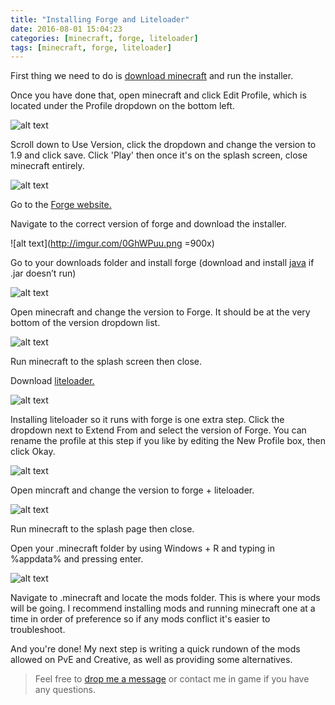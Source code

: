 ```yaml
---
title: "Installing Forge and Liteloader"
date: 2016-08-01 15:04:23
categories: [minecraft, forge, liteloader]
tags: [minecraft, forge, liteloader]
---
```


First thing we need to do is [download minecraft](https://www.minecraft.net/en/download/ "minecraft.net") and run the installer.


Once you have done that, open minecraft and click Edit Profile, which is located under the Profile dropdown on the bottom left.


![alt text](http://imgur.com/wRLL57D.png)


Scroll down to Use Version, click the dropdown and change the version to 1.9 and click save. Click 'Play' then once it's on the splash screen, close minecraft entirely.


![alt text](http://imgur.com/f4poFoR.png)


Go to the [Forge website.](http://files.minecraftforge.net/ "Forge")


Navigate to the correct version of forge and download the installer.


![alt text](http://imgur.com/0GhWPuu.png =900x)


Go to your downloads folder and install forge (download and install [java](http://www.java.com/en/) if .jar doesn’t run) 


![alt text](http://imgur.com/4luTyXk.png)


Open minecraft and change the version to Forge. It should be at the very bottom of the version dropdown list.


![alt text](http://imgur.com/X98zRVJ.png)


Run minecraft to the splash screen then close. 


Download [liteloader.](http://www.liteloader.com/download "liteloader website")


![alt text](http://imgur.com/htkgO9g.png)


Installing liteloader so it runs with forge is one extra step. Click the dropdown next to Extend From and select the version of Forge. You can rename the profile at this step if you like by editing the New Profile box, then click Okay.


![alt text](http://imgur.com/o7iMWNF.png)


Open mincraft and change the version to forge + liteloader. 


![alt text](http://imgur.com/wQytWkM.png)


Run minecraft to the splash page then close. 


Open your .minecraft folder by using Windows + R and typing in %appdata% and pressing enter.


![alt text](http://imgur.com/mepKEiu.png)


Navigate to .minecraft and locate the mods folder. This is where your mods will be going. I recommend installing mods and running minecraft one at a time in order of preference so if any mods conflict it's easier to troubleshoot.


And you're done! My next step is writing a quick rundown of the mods allowed on PvE and Creative, as well as providing some alternatives.


> Feel free to [drop me a message](mailto:twilexis@twilexis.com) or contact me in game if you have any questions.
